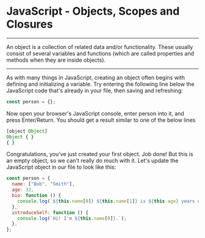 # JavaScript - Objects, Scopes and Closures
---
An object is a collection of related data and/or functionality. These usually consist of several variables and functions (which are called properties and methods when they are inside objects).

---

As with many things in JavaScript, creating an object often begins with defining and initializing a variable. Try entering the following line below the JavaScript code that's already in your file, then saving and refreshing:

``` javascript
const person = {};
```
Now open your browser's JavaScript console, enter person into it, and press Enter/Return. You should get a result similar to one of the below lines

``` javascript
[object Object]
Object { }
{ }
```

Congratulations, you've just created your first object. Job done! But this is an empty object, so we can't really do much with it. Let's update the JavaScript object in our file to look like this:

``` javascript
const person = {
  name: ["Bob", "Smith"],
  age: 32,
  bio: function () {
    console.log(`${this.name[0]} ${this.name[1]} is ${this.age} years old.`);
  },
  introduceSelf: function () {
    console.log(`Hi! I'm ${this.name[0]}.`);
  },
};
```



